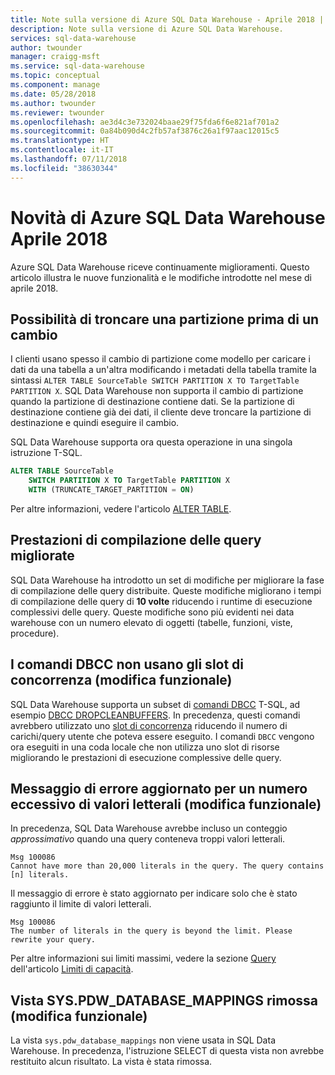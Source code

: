 ```yaml
---
title: Note sulla versione di Azure SQL Data Warehouse - Aprile 2018 | Microsoft Docs
description: Note sulla versione di Azure SQL Data Warehouse.
services: sql-data-warehouse
author: twounder
manager: craigg-msft
ms.service: sql-data-warehouse
ms.topic: conceptual
ms.component: manage
ms.date: 05/28/2018
ms.author: twounder
ms.reviewer: twounder
ms.openlocfilehash: ae3d4c3e732024baae29f75fda6f6e821af701a2
ms.sourcegitcommit: 0a84b090d4c2fb57af3876c26a1f97aac12015c5
ms.translationtype: HT
ms.contentlocale: it-IT
ms.lasthandoff: 07/11/2018
ms.locfileid: "38630344"
---
```

# <a name="whats-new-in-azure-sql-data-warehouse-april-2018"></a>Novità di Azure SQL Data Warehouse Aprile 2018
Azure SQL Data Warehouse riceve continuamente miglioramenti. Questo articolo illustra le nuove funzionalità e le modifiche introdotte nel mese di aprile 2018.

## <a name="ability-to-truncate-a-partition-before-a-switch"></a>Possibilità di troncare una partizione prima di un cambio
I clienti usano spesso il cambio di partizione come modello per caricare i dati da una tabella a un'altra modificando i metadati della tabella tramite la sintassi `ALTER TABLE SourceTable SWITCH PARTITION X TO TargetTable PARTITION X`. SQL Data Warehouse non supporta il cambio di partizione quando la partizione di destinazione contiene dati. Se la partizione di destinazione contiene già dei dati, il cliente deve troncare la partizione di destinazione e quindi eseguire il cambio.

SQL Data Warehouse supporta ora questa operazione in una singola istruzione T-SQL.

```sql
ALTER TABLE SourceTable 
    SWITCH PARTITION X TO TargetTable PARTITION X
    WITH (TRUNCATE_TARGET_PARTITION = ON)
```
Per altre informazioni, vedere l'articolo [ALTER TABLE](https://docs.microsoft.com/sql/t-sql/statements/alter-table-transact-sql).

## <a name="improved-query-compilation-performance"></a>Prestazioni di compilazione delle query migliorate
SQL Data Warehouse ha introdotto un set di modifiche per migliorare la fase di compilazione delle query distribuite. Queste modifiche migliorano i tempi di compilazione delle query di **10 volte** riducendo i runtime di esecuzione complessivi delle query. Queste modifiche sono più evidenti nei data warehouse con un numero elevato di oggetti (tabelle, funzioni, viste, procedure).

## <a name="dbcc-commands-do-not-consume-concurrency-slots-behavior-change"></a>I comandi DBCC non usano gli slot di concorrenza (modifica funzionale)
SQL Data Warehouse supporta un subset di [comandi DBCC](https://docs.microsoft.com/sql/t-sql/database-console-commands/dbcc-transact-sql) T-SQL, ad esempio [DBCC DROPCLEANBUFFERS](https://docs.microsoft.com/sql/t-sql/database-console-commands/dbcc-dropcleanbuffers-transact-sql). In precedenza, questi comandi avrebbero utilizzato uno [slot di concorrenza](https://docs.microsoft.com/azure/sql-data-warehouse/resource-classes-for-workload-management#concurrency-slots) riducendo il numero di carichi/query utente che poteva essere eseguito. I comandi `DBCC` vengono ora eseguiti in una coda locale che non utilizza uno slot di risorse migliorando le prestazioni di esecuzione complessive delle query.

## <a name="updated-error-message-for-excessive-literals-behavior-change"></a>Messaggio di errore aggiornato per un numero eccessivo di valori letterali (modifica funzionale)
In precedenza, SQL Data Warehouse avrebbe incluso un conteggio *approssimativo* quando una query conteneva troppi valori letterali.
```
Msg 100086
Cannot have more than 20,000 literals in the query. The query contains [n] literals.
```

Il messaggio di errore è stato aggiornato per indicare solo che è stato raggiunto il limite di valori letterali.
```
Msg 100086
The number of literals in the query is beyond the limit. Please rewrite your query.
```

Per altre informazioni sui limiti massimi, vedere la sezione [Query](https://docs.microsoft.com/azure/sql-data-warehouse/sql-data-warehouse-service-capacity-limits#queries) dell'articolo [Limiti di capacità](https://docs.microsoft.com/azure/sql-data-warehouse/sql-data-warehouse-service-capacity-limits).

## <a name="removed-the-syspdwdatabasemappings-view-behavior-change"></a>Vista SYS.PDW_DATABASE_MAPPINGS rimossa (modifica funzionale)
La vista `sys.pdw_database_mappings` non viene usata in SQL Data Warehouse. In precedenza, l'istruzione SELECT di questa vista non avrebbe restituito alcun risultato. La vista è stata rimossa. 